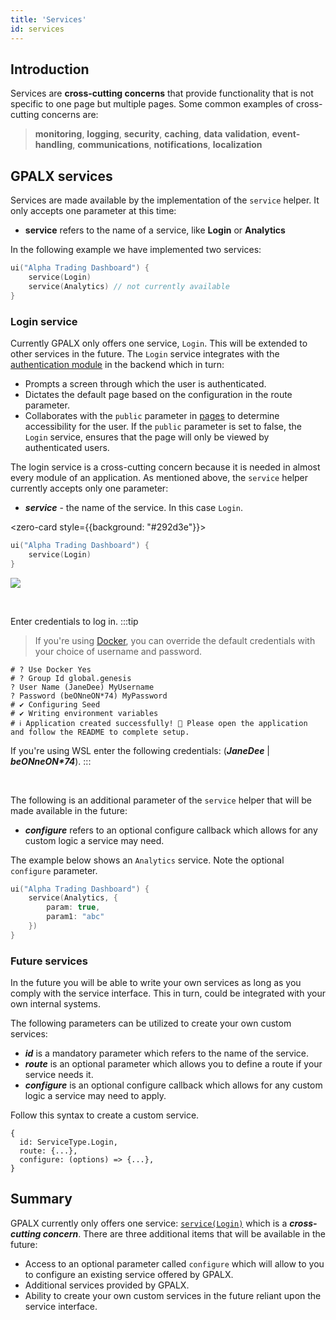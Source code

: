 ```yaml
---
title: 'Services'
id: services
---
```


## Introduction

Services are **cross-cutting concerns** that provide functionality that is not specific to one page but multiple pages. Some common examples of cross-cutting concerns are:
> **monitoring**, **logging**, **security**, **caching**, **data** **validation**, **event-handling**, **communications**, **notifications**, **localization**

## GPALX services
Services are made available by the implementation of the `service` helper. It only accepts one parameter at this time: 
- **service** refers to the name of a service, like **Login** or **Analytics**

In the following example we have implemented two services:

```kotlin
ui("Alpha Trading Dashboard") {
    service(Login)
    service(Analytics) // not currently available
}
```

### Login service

Currently GPALX only offers one service, `Login`. This will be extended to other services in the future. The `Login` service integrates with the [authentication module](../../../../server/access-control/introduction/) in the backend which in turn:
- Prompts a screen through which the user is authenticated.
- Dictates the default page based on the configuration in the route parameter.
- Collaborates with the `public` parameter in [pages](../../../gpalx/user-interface/pages/#page-structure) to determine accessibility for the user. If the `public` parameter is set to false, the `Login` service, ensures that the page will only be viewed by authenticated users. 

The login service is a cross-cutting concern because it is needed in almost every module of an application. As mentioned above, the `service` helper currently accepts only one parameter:
- **_service_** - the name of the service. In this case `Login`.

<zero-card style={{background: "#292d3e"}}>

```kotlin
ui("Alpha Trading Dashboard") {
    service(Login)
}
```
![](/img/login-screen.PNG)

</zero-card>
<br/>

Enter credentials to log in. 
:::tip
>If you're using [Docker](../../../gpalx/quick-start/create-application/#configuration), you can override the default credentials with your choice of username and password.

```shell
# ? Use Docker Yes
# ? Group Id global.genesis
? User Name (JaneDee) MyUsername
? Password (beONneON*74) MyPassword
# ✔ Configuring Seed
# ✔ Writing environment variables
# ℹ Application created successfully! 🎉 Please open the application and follow the README to complete setup.
```
If you're using WSL enter the following credentials: (**_JaneDee_** | **_beONneON*74_**). 
:::

<br/>

The following is an additional parameter of the `service` helper that will be made available in the future:
- **_configure_** refers to an optional configure callback which allows for any custom logic a service may need.

The example below shows an `Analytics` service. Note the optional `configure` parameter.
```kotlin
ui("Alpha Trading Dashboard") {
    service(Analytics, {
        param: true,
        param1: "abc"
    })
}
```

### Future services

In the future you will be able to write your own services as long as you comply with the service interface. This in turn, could be integrated with your own internal systems.

The following parameters can be utilized to create your own custom services:

- **_id_** is a mandatory parameter which refers to the name of the service.
- **_route_** is an optional parameter which allows you to define a route if your service needs it.
- **_configure_** is an optional configure callback which allows for any custom logic a service may need to apply.

Follow this syntax to create a custom service. 

```shell
{
  id: ServiceType.Login,
  route: {...},
  configure: (options) => {...},
}
```
## Summary

GPALX currently only offers one service: [`service(Login)`](../../../gpalx/user-interface/services/#login-service) which is a **_cross-cutting concern_**. 
There are three additional items that will be available in the future:

- Access to an optional parameter called `configure` which will allow to you to configure an existing service offered by GPALX. 
- Additional services provided by GPALX. 
- Ability to create your own custom services in the future reliant upon the service interface.

